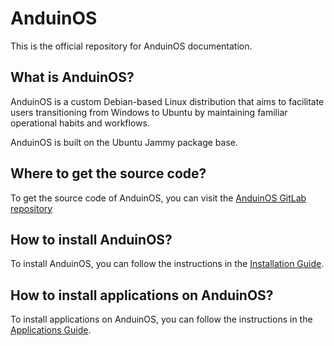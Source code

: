 # AnduinOS

This is the official repository for AnduinOS documentation.

## What is AnduinOS?

AnduinOS is a custom Debian-based Linux distribution that aims to facilitate users transitioning from Windows to Ubuntu by maintaining familiar operational habits and workflows.

AnduinOS is built on the Ubuntu Jammy package base.

## Where to get the source code?

To get the source code of AnduinOS, you can visit the [AnduinOS GitLab repository](https://gitlab.aiursoft.cn/anduin/anduinos)

## How to install AnduinOS?

To install AnduinOS, you can follow the instructions in the [Installation Guide](./Install/Installation.md).

## How to install applications on AnduinOS?

To install applications on AnduinOS, you can follow the instructions in the [Applications Guide](./Applications/Introduction.md).
